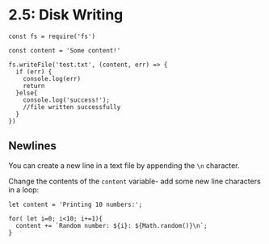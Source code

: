 # 2.5: Disk Writing

```text
const fs = require('fs')

const content = 'Some content!'

fs.writeFile('test.txt', (content, err) => {
  if (err) {
    console.log(err)
    return
  }else{
    console.log('success!');
    //file written successfully
  }
})
```

## Newlines

You can create a new line in a text file by appending the `\n` character.

Change the contents of the `content` variable- add some new line characters in a loop:

```text
let content = 'Printing 10 numbers:';

for( let i=0; i<10; i+=1){
  content += `Random number: ${i}: ${Math.random()}\n`;
}
```



